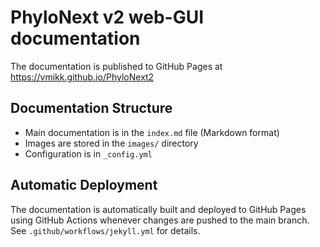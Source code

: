 # PhyloNext v2 web-GUI documentation

The documentation is published to GitHub Pages at https://vmikk.github.io/PhyloNext2

## Documentation Structure

- Main documentation is in the `index.md` file (Markdown format)
- Images are stored in the `images/` directory
- Configuration is in `_config.yml`

## Automatic Deployment

The documentation is automatically built and deployed to GitHub Pages using GitHub Actions whenever changes are pushed to the main branch. See `.github/workflows/jekyll.yml` for details.

